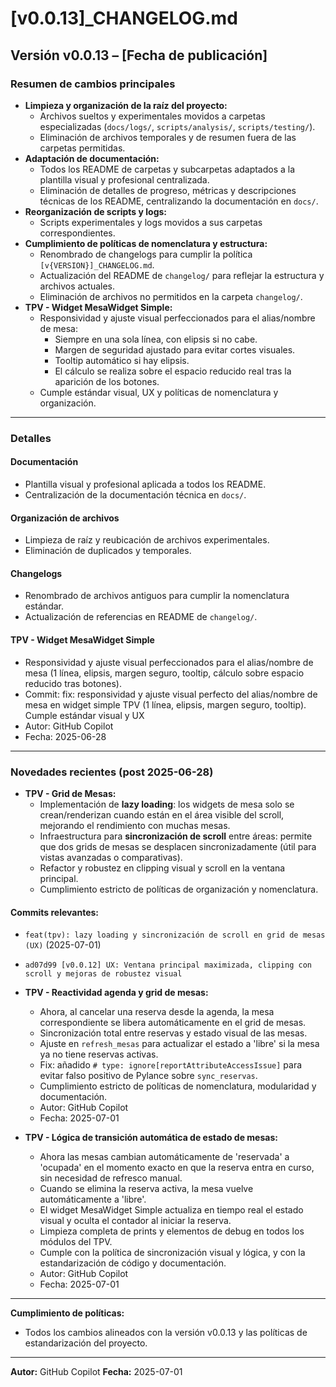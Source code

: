 # [v0.0.13]_CHANGELOG.md

## Versión v0.0.13 – [Fecha de publicación]

### Resumen de cambios principales

- **Limpieza y organización de la raíz del proyecto:**
  - Archivos sueltos y experimentales movidos a carpetas especializadas (`docs/logs/`, `scripts/analysis/`, `scripts/testing/`).
  - Eliminación de archivos temporales y de resumen fuera de las carpetas permitidas.
- **Adaptación de documentación:**
  - Todos los README de carpetas y subcarpetas adaptados a la plantilla visual y profesional centralizada.
  - Eliminación de detalles de progreso, métricas y descripciones técnicas de los README, centralizando la documentación en `docs/`.
- **Reorganización de scripts y logs:**
  - Scripts experimentales y logs movidos a sus carpetas correspondientes.
- **Cumplimiento de políticas de nomenclatura y estructura:**
  - Renombrado de changelogs para cumplir la política `[v{VERSION}]_CHANGELOG.md`.
  - Actualización del README de `changelog/` para reflejar la estructura y archivos actuales.
  - Eliminación de archivos no permitidos en la carpeta `changelog/`.
- **TPV - Widget MesaWidget Simple:**
  - Responsividad y ajuste visual perfeccionados para el alias/nombre de mesa:
    - Siempre en una sola línea, con elipsis si no cabe.
    - Margen de seguridad ajustado para evitar cortes visuales.
    - Tooltip automático si hay elipsis.
    - El cálculo se realiza sobre el espacio reducido real tras la aparición de los botones.
  - Cumple estándar visual, UX y políticas de nomenclatura y organización.

---

### Detalles

#### Documentación
- Plantilla visual y profesional aplicada a todos los README.
- Centralización de la documentación técnica en `docs/`.

#### Organización de archivos
- Limpieza de raíz y reubicación de archivos experimentales.
- Eliminación de duplicados y temporales.

#### Changelogs
- Renombrado de archivos antiguos para cumplir la nomenclatura estándar.
- Actualización de referencias en README de `changelog/`.

#### TPV - Widget MesaWidget Simple
- Responsividad y ajuste visual perfeccionados para el alias/nombre de mesa (1 línea, elipsis, margen seguro, tooltip, cálculo sobre espacio reducido tras botones).
- Commit: fix: responsividad y ajuste visual perfecto del alias/nombre de mesa en widget simple TPV (1 línea, elipsis, margen seguro, tooltip). Cumple estándar visual y UX
- Autor: GitHub Copilot
- Fecha: 2025-06-28

---

### Novedades recientes (post 2025-06-28)

- **TPV - Grid de Mesas:**
  - Implementación de **lazy loading**: los widgets de mesa solo se crean/renderizan cuando están en el área visible del scroll, mejorando el rendimiento con muchas mesas.
  - Infraestructura para **sincronización de scroll** entre áreas: permite que dos grids de mesas se desplacen sincronizadamente (útil para vistas avanzadas o comparativas).
  - Refactor y robustez en clipping visual y scroll en la ventana principal.
  - Cumplimiento estricto de políticas de organización y nomenclatura.

#### Commits relevantes:
- `feat(tpv): lazy loading y sincronización de scroll en grid de mesas (UX)` (2025-07-01)
- `ad07d99 [v0.0.12] UX: Ventana principal maximizada, clipping con scroll y mejoras de robustez visual`

- **TPV - Reactividad agenda y grid de mesas:**
  - Ahora, al cancelar una reserva desde la agenda, la mesa correspondiente se libera automáticamente en el grid de mesas.
  - Sincronización total entre reservas y estado visual de las mesas.
  - Ajuste en `refresh_mesas` para actualizar el estado a 'libre' si la mesa ya no tiene reservas activas.
  - Fix: añadido `# type: ignore[reportAttributeAccessIssue]` para evitar falso positivo de Pylance sobre `sync_reservas`.
  - Cumplimiento estricto de políticas de nomenclatura, modularidad y documentación.
  - Autor: GitHub Copilot
  - Fecha: 2025-07-01

- **TPV - Lógica de transición automática de estado de mesas:**
  - Ahora las mesas cambian automáticamente de 'reservada' a 'ocupada' en el momento exacto en que la reserva entra en curso, sin necesidad de refresco manual.
  - Cuando se elimina la reserva activa, la mesa vuelve automáticamente a 'libre'.
  - El widget MesaWidget Simple actualiza en tiempo real el estado visual y oculta el contador al iniciar la reserva.
  - Limpieza completa de prints y elementos de debug en todos los módulos del TPV.
  - Cumple con la política de sincronización visual y lógica, y con la estandarización de código y documentación.
  - Autor: GitHub Copilot
  - Fecha: 2025-07-01

---

**Cumplimiento de políticas:**
- Todos los cambios alineados con la versión v0.0.13 y las políticas de estandarización del proyecto.

---

**Autor:** GitHub Copilot
**Fecha:** 2025-07-01
